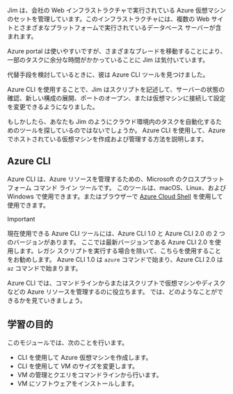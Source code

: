 Jim は、会社の Web インフラストラクチャで実行されている Azure 仮想マシンのセットを管理しています。このインフラストラクチャには、複数の Web サイトとさまざまなプラットフォームで実行されているデータベース サーバーが含まれます。 

Azure portal は使いやすいですが、さまざまなブレードを移動することにより、一部のタスクに余分な時間がかかっていることに Jim は気付いています。 

代替手段を検討しているときに、彼は Azure CLI ツールを見つけました。

Azure CLI を使用することで、Jim はスクリプトを記述して、サーバーの状態の確認、新しい構成の展開、ポートのオープン、または仮想マシンに接続して設定を変更できるようになりました。

もしかしたら、あなたも Jim のようにクラウド環境内のタスクを自動化するためのツールを探しているのではないでしょうか。 Azure CLI を使用して、Azure でホストされている仮想マシンを作成および管理する方法を説明します。 

## <a name="azure-cli"></a>Azure CLI

Azure CLI は、Azure リソースを管理するための、Microsoft のクロスプラットフォーム コマンド ライン ツールです。 このツールは、macOS、Linux、および Windows で使用できます。またはブラウザーで [Azure Cloud Shell](https://docs.microsoft.com/azure/cloud-shell/overview) を使用して使用できます。

> [!IMPORTANT]
> 現在使用できる Azure CLI ツールには、Azure CLI 1.0 と Azure CLI 2.0 の 2 つのバージョンがあります。 ここでは最新バージョンである Azure CLI 2.0 を使用します。レガシ スクリプトを実行する場合を除いて、こちらを使用することをお勧めします。 Azure CLI 1.0 は `azure` コマンドで始まり、Azure CLI 2.0 は `az` コマンドで始まります。 

Azure CLI では、コマンドラインからまたはスクリプトで仮想マシンやディスクなどの Azure リソースを管理するのに役立ちます。 では、どのようなことができるかを見ていきましょう。

## <a name="learning-objectives"></a>学習の目的
このモジュールでは、次のことを行います。

- CLI を使用して Azure 仮想マシンを作成します。
- CLI を使用して VM のサイズを変更します。
- VM の管理とクエリをコマンドラインから行います。
- VM にソフトウェアをインストールします。
